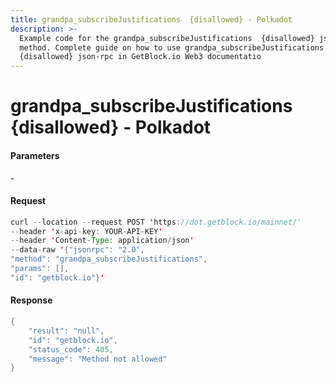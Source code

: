 ```yaml
---
title: grandpa_subscribeJustifications  {disallowed} - Polkadot
description: >-
  Example code for the grandpa_subscribeJustifications  {disallowed} json-rpc
  method. Сomplete guide on how to use grandpa_subscribeJustifications 
  {disallowed} json-rpc in GetBlock.io Web3 documentatio
---
```


# grandpa\_subscribeJustifications  {disallowed} - Polkadot

#### Parameters

\-

#### Request

```java
curl --location --request POST 'https://dot.getblock.io/mainnet/' 
--header 'x-api-key: YOUR-API-KEY' 
--header 'Content-Type: application/json' 
--data-raw '{"jsonrpc": "2.0",
"method": "grandpa_subscribeJustifications",
"params": [],
"id": "getblock.io"}'
```

#### Response

```java
{
    "result": "null",
    "id": "getblock.io",
    "status_code": 405,
    "message": "Method not allowed"
}
```
